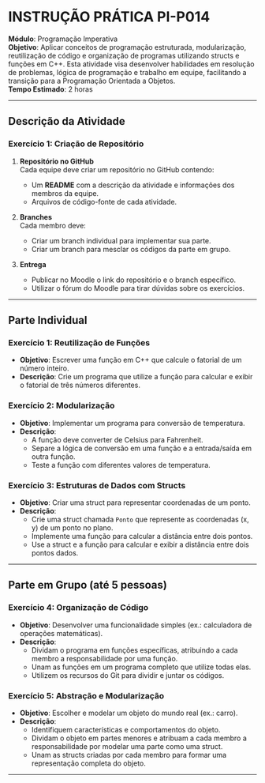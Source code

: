 

# INSTRUÇÃO PRÁTICA PI-P014
**Módulo**: Programação Imperativa  
**Objetivo**: Aplicar conceitos de programação estruturada, modularização, reutilização de código e organização de programas utilizando structs e funções em C++. Esta atividade visa desenvolver habilidades em resolução de problemas, lógica de programação e trabalho em equipe, facilitando a transição para a Programação Orientada a Objetos.  
**Tempo Estimado**: 2 horas  

---

## Descrição da Atividade

### Exercício 1: Criação de Repositório

1. **Repositório no GitHub**  
   Cada equipe deve criar um repositório no GitHub contendo:
   - Um **README** com a descrição da atividade e informações dos membros da equipe.
   - Arquivos de código-fonte de cada atividade.

2. **Branches**  
   Cada membro deve:
   - Criar um branch individual para implementar sua parte.
   - Criar um branch para mesclar os códigos da parte em grupo.

3. **Entrega**  
   - Publicar no Moodle o link do repositório e o branch específico.
   - Utilizar o fórum do Moodle para tirar dúvidas sobre os exercícios.

---

## Parte Individual

### Exercício 1: Reutilização de Funções
- **Objetivo**: Escrever uma função em C++ que calcule o fatorial de um número inteiro.
- **Descrição**: Crie um programa que utilize a função para calcular e exibir o fatorial de três números diferentes.

### Exercício 2: Modularização
- **Objetivo**: Implementar um programa para conversão de temperatura.
- **Descrição**:
  - A função deve converter de Celsius para Fahrenheit.
  - Separe a lógica de conversão em uma função e a entrada/saída em outra função.
  - Teste a função com diferentes valores de temperatura.

### Exercício 3: Estruturas de Dados com Structs
- **Objetivo**: Criar uma struct para representar coordenadas de um ponto.
- **Descrição**:
  - Crie uma struct chamada `Ponto` que represente as coordenadas (x, y) de um ponto no plano.
  - Implemente uma função para calcular a distância entre dois pontos.
  - Use a struct e a função para calcular e exibir a distância entre dois pontos dados.

---

## Parte em Grupo (até 5 pessoas)

### Exercício 4: Organização de Código
- **Objetivo**: Desenvolver uma funcionalidade simples (ex.: calculadora de operações matemáticas).
- **Descrição**:
  - Dividam o programa em funções específicas, atribuindo a cada membro a responsabilidade por uma função.
  - Unam as funções em um programa completo que utilize todas elas.
  - Utilizem os recursos do Git para dividir e juntar os códigos.

### Exercício 5: Abstração e Modularização
- **Objetivo**: Escolher e modelar um objeto do mundo real (ex.: carro).
- **Descrição**:
  - Identifiquem características e comportamentos do objeto.
  - Dividam o objeto em partes menores e atribuam a cada membro a responsabilidade por modelar uma parte como uma struct.
  - Unam as structs criadas por cada membro para formar uma representação completa do objeto.

---

